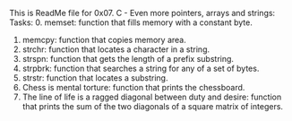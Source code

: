 This is ReadMe file for 0x07. C - Even more pointers, arrays and strings:
Tasks:
0. memset: function that fills memory with a constant byte.
1. memcpy: function that copies memory area.
2. strchr: function that locates a character in a string.
3. strspn: function that gets the length of a prefix substring.
4. strpbrk: function that searches a string for any of a set of bytes.
5. strstr: function that locates a substring.
6. Chess is mental torture: function that prints the chessboard.
7. The line of life is a ragged diagonal between duty and desire: 
function that prints the sum of the two diagonals of a square matrix of integers.
